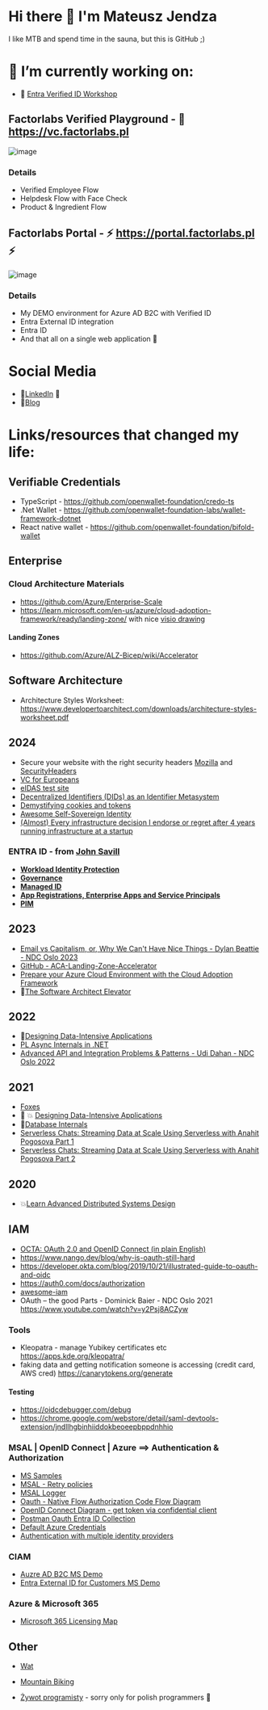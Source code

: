 # Hi there 👋 I'm Mateusz Jendza

I like MTB and spend time in the sauna, but this is GitHub ;)

# 🔭 I’m currently working on:

- 📐 [Entra Verified ID Workshop](https://github.com/mjendza/workshop-verified-id)

## Factorlabs Verified Playground - :rocket: https://vc.factorlabs.pl 
![image](https://github.com/mjendza/mjendza/assets/366901/a9a0a4b2-76ba-44d1-a587-ef481b252e77)

### Details
- Verified Employee Flow
- Helpdesk Flow with Face Check
- Product & Ingredient Flow 

## Factorlabs Portal - ⚡ https://portal.factorlabs.pl ⚡
![image](https://github.com/mjendza/mjendza/assets/366901/63d284e2-dcca-496d-8f16-1af6f97729ce)

### Details
- My DEMO environment for Azure AD B2C with Verified ID
- Entra External ID integration
- Entra ID
- And that all on a single web application :rocket:
  

# Social Media
- 👱[LinkedIn](https://www.linkedin.com/in/mjendza/) 💬
- 📖[Blog](https://mjendza.net)

# Links/resources that changed my life:
## Verifiable Credentials 
- TypeScript - https://github.com/openwallet-foundation/credo-ts
- .Net Wallet - https://github.com/openwallet-foundation-labs/wallet-framework-dotnet
- React native wallet - https://github.com/openwallet-foundation/bifold-wallet
  
## Enterprise
### Cloud Architecture Materials
- https://github.com/Azure/Enterprise-Scale
- https://learn.microsoft.com/en-us/azure/cloud-adoption-framework/ready/landing-zone/ with nice [visio drawing](https://github.com/microsoft/CloudAdoptionFramework/raw/main/ready/enterprise-scale-architecture.vsdx)
#### Landing Zones
- https://github.com/Azure/ALZ-Bicep/wiki/Accelerator

## Software Architecture
- Architecture Styles Worksheet: https://www.developertoarchitect.com/downloads/architecture-styles-worksheet.pdf
  
## 2024
- Secure your website with the right security headers [Mozilla](https://observatory.mozilla.org/) and [SecurityHeaders](https://securityheaders.com/)
- [VC for Europeans](https://github.com/goeIDAS/testbed)
- [eIDAS test site](https://test.eid.as/)
- [Decentralized Identifiers (DIDs) as an Identifier Metasystem](https://blog.identity.foundation/decentralized-identifiers-dids-as-an-identifier-metasystem/)
- [Demystifying cookies and tokens](https://tommihovi.com/2024/05/demystifying-cookies-and-tokens/)
- [Awesome Self-Sovereign Identity](https://github.com/animo/awesome-self-sovereign-identity)
- [(Almost) Every infrastructure decision I endorse or regret after 4 years running infrastructure at a startup](https://cep.dev/posts/every-infrastructure-decision-i-endorse-or-regret-after-4-years-running-infrastructure-at-a-startup/)
### ENTRA ID - from [John Savill](https://www.youtube.com/@NTFAQGuy)
- [**Workload Identity Protection**](https://youtu.be/TASsrY_ilWc)
- [**Governance**](https://youtu.be/yqiZhVdo6WE)
- [**Managed ID**](https://youtu.be/rC1TV0_sIrM)
- [**App Registrations, Enterprise Apps and Service Principals**](https://youtu.be/WVNvoiA_ktw)
- [**PIM**](https://youtu.be/gccgIkR8_a0)
  
## 2023
- [Email vs Capitalism, or, Why We Can't Have Nice Things - Dylan Beattie - NDC Oslo 2023](https://www.youtube.com/watch?v=mrGfahzt-4Q)
- [GitHub - ACA-Landing-Zone-Accelerator](https://github.com/Azure/ACA-Landing-Zone-Accelerator)
- [Prepare your Azure Cloud Environment with the Cloud Adoption Framework](https://www.thomasmaurer.ch/2023/07/prepare-your-azure-cloud-environment-with-the-cloud-adoption-framework/)
- 📖[The Software Architect Elevator](https://www.amazon.com/Software-Architect-Elevator-Redefining-Architects/dp/1492077542)

## 2022
- 📖[Designing Data-Intensive Applications](https://www.amazon.com/Designing-Data-Intensive-Applications-Reliable-Maintainable/dp/1449373321)
- [PL Async Internals in .NET](https://www.youtube.com/watch?v=OfLK1a1jUjU&t=2862s)
- [Advanced API and Integration Problems & Patterns - Udi Dahan - NDC Oslo 2022](https://www.youtube.com/watch?v=vNouCMGP1eE)
  
## 2021
-   [Foxes](https://sprocketfox.io/xssfox/2021/01/18/pipeline/)
-   📖 :boom: [Designing Data-Intensive Applications](https://www.amazon.com/_/dp/1449373321)
-   📖[Database Internals](https://www.amazon.com/_/dp/1492040347)
-   [Serverless Chats: Streaming Data at Scale Using Serverless with Anahit Pogosova Part 1](https://open.spotify.com/episode/117MX2HHDcOGWFcw8XBoA5)
-   [Serverless Chats: Streaming Data at Scale Using Serverless with Anahit Pogosova Part 2](https://open.spotify.com/episode/0s1zyqP21k6LwECLZAxSje)
  
## 2020
- :boom:[Learn Advanced Distributed Systems Design](https://particular.net/adsd)

## IAM
- [OCTA: OAuth 2.0 and OpenID Connect (in plain English)](https://www.youtube.com/watch?v=996OiexHze0)
- https://www.nango.dev/blog/why-is-oauth-still-hard
- https://developer.okta.com/blog/2019/10/21/illustrated-guide-to-oauth-and-oidc 
- https://auth0.com/docs/authorization
- [awesome-iam](https://github.com/kdeldycke/awesome-iam)
- OAuth – the good Parts - Dominick Baier - NDC Oslo 2021 https://www.youtube.com/watch?v=y2Psj8ACZyw

### Tools
- Kleopatra - manage Yubikey certificates etc https://apps.kde.org/kleopatra/
- faking data and getting notification someone is accessing (credit card, AWS cred) https://canarytokens.org/generate

#### Testing
- https://oidcdebugger.com/debug
- https://chrome.google.com/webstore/detail/saml-devtools-extension/jndllhgbinhiiddokbeoeepbppdnhhio

### MSAL | OpenID Connect | Azure ==> Authentication & Authorization 
- [MS Samples](https://github.com/Azure-Samples/active-directory-aspnetcore-webapp-openidconnect-v2)
- [MSAL - Retry policies](https://learn.microsoft.com/en-us/entra/msal/dotnet/advanced/exceptions/retry-policy)
- [MSAL Logger](https://learn.microsoft.com/en-us/entra/msal/dotnet/advanced/exceptions/msal-logging#iidentitylogger-implementation)
- [Oauth - Native Flow Authorization Code Flow Diagram](https://learn.microsoft.com/en-us/azure/active-directory/develop/v2-oauth2-auth-code-flow#protocol-details)
- [OpenID Connect Diagram - get token via confidential client](https://learn.microsoft.com/en-us/entra/identity-platform/v2-protocols-oidc#protocol-diagram-access-token-acquisition)
- [Postman Oauth Entra ID Collection](https://www.postman.com/platform-collections/workspace/d/collection/18113418-00c88086-f071-4ad6-901a-49ac46b33a63)
- [Default Azure Credentials](https://nestenius.se/2024/04/18/default-azure-credentials-under-the-hood/)
- [Authentication with multiple identity providers](https://damienbod.com/2023/11/13/authentication-with-multiple-identity-providers-in-asp-net-core/)
  
### CIAM
- [Auzre AD B2C MS Demo](https://woodgrovegroceries.net/)
- [Entra External ID for Customers MS Demo](https://woodgrovedemo.com/)

### Azure & Microsoft 365
- [Microsoft 365 Licensing Map](https://m365maps.com/)

## Other
-   [Wat](https://www.destroyallsoftware.com/talks/wat)

-   [Mountain Biking](https://www.youtube.com/watch?v=WPVRU7jSYkQ)
-   [Żywot programisty](https://youtu.be/_q-l6Cn6WxY) - sorry only for polish programmers :construction_worker:


<!--
**mjendza/mjendza** is a ✨ _special_ ✨ repository because its `README.md` (this file) appears on your GitHub profile.

Here are some ideas to get you started:

 ...
- 🌱 I’m currently learning ...
- 👯 I’m looking to collaborate on ...
- 🤔 I’m looking for help with ...
- 💬 Ask me about ...
- 📫 How to reach me: ...
- 😄 Pronouns: ...
- ⚡ Fun fact: ...
-->
